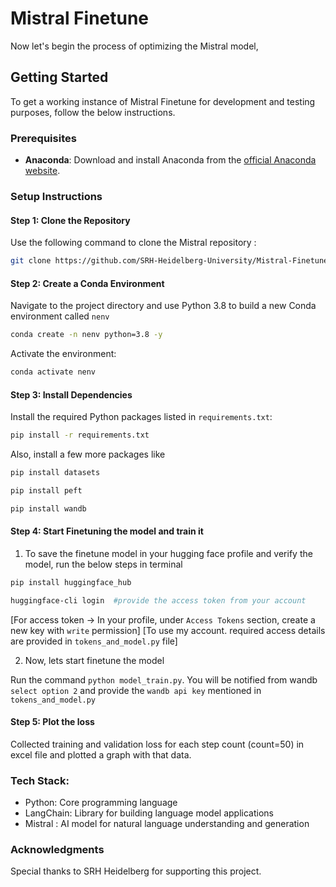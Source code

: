 # Mistral Finetune

Now let's begin the process of optimizing the Mistral model,

## Getting Started
To get a working instance of Mistral Finetune for development and testing purposes, follow the below instructions.

### Prerequisites
- **Anaconda**: Download and install Anaconda from the [official Anaconda website](https://www.anaconda.com/products/individual).

### Setup Instructions

#### Step 1: Clone the Repository
Use the following command to clone the Mistral repository :
```bash
git clone https://github.com/SRH-Heidelberg-University/Mistral-Finetune.git 
```

#### Step 2: Create a Conda Environment
Navigate to the project directory and use Python 3.8 to build a new Conda environment called `nenv`
```bash
conda create -n nenv python=3.8 -y
```
Activate the environment:
```bash
conda activate nenv
```

#### Step 3: Install Dependencies
Install the required Python packages listed in `requirements.txt`:
```bash
pip install -r requirements.txt
```

Also, install a few more packages like
```bash
pip install datasets
```
```bash
pip install peft
```
```bash
pip install wandb
```
#### Step 4: Start Finetuning the model and train it
1. To save the finetune model in your hugging face profile and verify the model,
   run the below steps in terminal
 ```bash
pip install huggingface_hub
```
```bash
huggingface-cli login  #provide the access token from your account
```
[For access token -> In your profile, under `Access Tokens` section, create a new key with `write` permission]
[To use my account. required access details are provided in `tokens_and_model.py` file]

2. Now, lets start finetune the model

Run the command  `python model_train.py`.
You will be notified from wandb `select option 2` and provide the `wandb api key` mentioned in `tokens_and_model.py`

#### Step 5: Plot the loss
Collected training and validation loss for each step count (count=50) in excel file and plotted a graph with that data.
 
### Tech Stack:
- Python: Core programming language
- LangChain: Library for building language model applications
- Mistral : AI model for natural language understanding and generation

### Acknowledgments
Special thanks to SRH Heidelberg for supporting this project.
